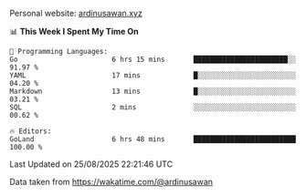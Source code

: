 Personal website: [ardinusawan.xyz](https://ardinusawan.xyz)

<!--START_SECTION:waka-->
📊 **This Week I Spent My Time On** 

```text
💬 Programming Languages: 
Go                       6 hrs 15 mins       ███████████████████████░░   91.97 % 
YAML                     17 mins             █░░░░░░░░░░░░░░░░░░░░░░░░   04.20 % 
Markdown                 13 mins             █░░░░░░░░░░░░░░░░░░░░░░░░   03.21 % 
SQL                      2 mins              ░░░░░░░░░░░░░░░░░░░░░░░░░   00.62 % 

🔥 Editors: 
GoLand                   6 hrs 48 mins       █████████████████████████   100.00 % 
```


 Last Updated on 25/08/2025 22:21:46 UTC
<!--END_SECTION:waka-->
Data taken from https://wakatime.com/@ardinusawan
